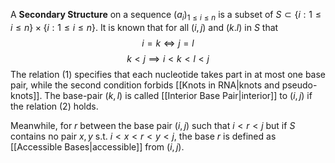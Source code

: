 A **Secondary Structure** on a sequence $(a_i)_{1\le i \le n}$ is a subset of $S \subset \{i:1\le i \le n\} \times \{i: 1 \le i \le n\}$. It is known that for all $(i,j)$ and $(k.l)$ in $S$ that 
$$i =k \iff j = l \tag{1}$$
$$k < j \implies i < k < l < j \tag{2}$$
The relation $(1)$ specifies that each nucleotide takes part in at most one base pair, while the second condition forbids [[Knots in RNA|knots and pseudo-knots]]. The base-pair $(k,l)$ is called [[Interior Base Pair|interior]] to $(i,j)$ if the relation $(2)$ holds. 

Meanwhile, for $r$ between the base pair $(i,j)$ such that $i< r < j$ but if $S$ contains no pair $x, y$ s.t. $i <x < r < y < j$, the base $r$ is defined as [[Accessible Bases|accessible]] from $(i, j)$. 
